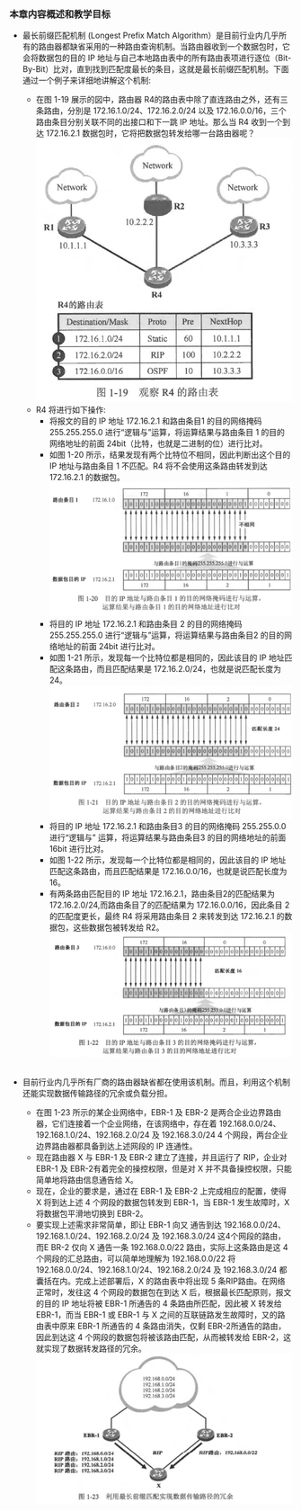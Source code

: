 ### 本章内容概述和教学目标
- 最长前缀匹配机制 (Longest Prefix Match Algorithm）是目前行业内几乎所有的路由器都缺省采用的一种路由查询机制。当路由器收到一个数据包时，它会将数据包的目的 IP 地址与自己本地路由表中的所有路由表项进行逐位（Bit- By-Bit）比对，直到找到匹配度最长的条目，这就是最长前缀匹配机制。下面通过一个例子来详细地讲解这个机制:
  - 在图 1-19 展示的図中，路由器 R4的路由表中除了直连路由之外，还有三条路由，分別是 172.16.1.0/24、172.16.2.0/24 以及 172.16.0.0/16，三个路由条目分别关联不同的出接口和下一跳 IP 地址。那么当 R4 收到一个到达 172.16.2.1 数据包时，它将把数据包转发给哪一台路由器呢？
  ![1.19](../pics/1.19.png)
  - R4 将进行如下操作:
    - 将报文的目的 IP 地址 172.16.2.1 和路由条目1 的目的网络掩码 255.255.255.0 进行“逻辑与”运算，将运算结果与路由条目 1 的目的网络地址的前面 24bit（比特，也就是二进制的位）进行比对。
    - 如图 1-20 所示，结果发现有两个比特位不相同，因此判断出这个目的 IP 地址与路由条目 1 不匹配。R4 将不会使用这条路由转发到达 172.16.2.1 的数据包。
    ![1.20](../pics/1.20.png)
    - 将目的 IP 地址 172.16.2.1 和路由条目 2 的目的网络掩码 255.255.255.0 进行“逻辑与”运算，将运算结果与路由条目2 的目的网络地址的前面 24bit 进行比对。
    - 如图 1-21 所示，发现每一个比特位都是相同的，因此该目的 IP 地址匹配这条路由，而且匹配结果是 172.16.2.0/24，也就是说匹配长度为 24。
    ![1.21](../pics/1.21.png)
    - 将目的 IP 地址 172.16.2.1 和路由条目3 的目的网络掩码 255.255.0.0 进行“逻辑与” 运算，将运算结果与路由条目3 的目的网络地址的前面 16bit 进行比对。
    - 如图 1-22 所示，发现每一个比特位都是相同的，因此该目的 IP 地址匹配这条路由，而且匹配结果是 172.16.0.0/16，也就是说匹配长度为 16。
    - 有两条路由匹配目的 IP 地址 172.16.2.1，路由条目2的匹配结果为 172.16.2.0/24,而路由条目了的匹配结果为 172.16.0.0/16，因此条目 2 的匹配度更长，最终 R4 将采用路由条目 2 来转发到达 172.16.2.1 的数据包，这些数据包被转发给 R2。
     ![1.22](../pics/1.22.png)

   <br>

- 目前行业内几乎所有厂商的路由器缺省都在使用该机制。而且，利用这个机制还能实现数据传输路径的冗余或负载分担。
  - 在图 1-23 所示的某企业网络中，EBR-1 及 EBR-2 是两合企业边界路由器，它们连接着一个企业网络，在该网络中，存在着 192.168.0.0/24、192.168.1.0/24、192.168.2.0/24 及 192.168.3.0/24 4 个网段，两台企业边界路由器都具备到达上述网段的 IP 连通性。
  - 现在路由器 X 与 EBR-1 及 EBR-2 建立了连接，并且运行了 RIP，企业对 EBR-1 及 EBR-2有着完全的操控权限，但是对 X 并不具备操控权限，只能简单地将路由信息通告给 X。
  - 现在，企业的要求是，通过在 EBR-1 及 EBR-2 上完成相应的配置，使得 X 将到达上述 4 个网段的数据包转发到 EBR-1，当 EBR-1 发生故障时，X 将数据包平滑地切换到 EBR-2。
  - 要实现上述需求非常简单，即让 EBR-1 向又 通告到达 192.168.0.0/24、 192.168.1.0/24、192.168.2.0/24 及 192.168.3.0/24 这4个网段的路由，而E BR-2 仅向 X 通告一条 192.168.0.0/22 路由，实际上这条路由是这 4 个网段的汇总路由，可以简单地理解为 192.168.0.0/22 将192.168.0.0/24、192.168.1.0/24、192.168.2.0/24 及 192.168.3.0/24 都囊括在内。完成上述部署后，X 的路由表中将出现 5 条RIP路由。在网络正常时，发往这 4 个网段的数据包在到达 X 后，根据最长匹配原则，报文的目的 IP 地址将被 EBR-1 所通告的 4 条路由所匹配，因此被 X 转发给 EBR-1，而当 EBR-1 或 EBR-1 与 X 之间的互联链路发生故障时，又的路由表中原来 EBR-1 所通告的 4 条路由消失，仅剩 EBR-2所通告的路由，因此到达这 4 个网段的数据包将被该路由匹配，从而被转发给 EBR-2，这就实现了数据转发路径的冗余。
![1.23](../pics/1.23.png)